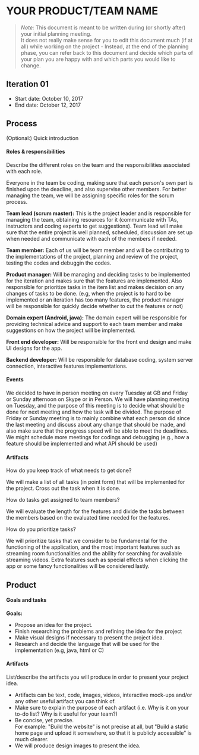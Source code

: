 # YOUR PRODUCT/TEAM NAME

 > _Note:_ This document is meant to be written during (or shortly after) your initial planning meeting.     
 > It does not really make sense for you to edit this document much (if at all) while working on the project - Instead, at the end of the planning phase, you can refer back to this document and decide which parts of your plan you are happy with and which parts you would like to change.


## Iteration 01

* Start date: October 10, 2017
* End date: October 12, 2017

## Process

(Optional:) Quick introduction

#### Roles & responsibilities

Describe the different roles on the team and the responsibilities associated with each role.

Everyone in the team be coding, making sure that each person's own part is finished upon the deadline, and also supervise other members. For better managing the team, we will be assigning specific roles for the scrum process.

**Team lead (scrum master):** This is the project leader and is responsible for managing the team, obtaining resources for it (communicate with TAs, instructors and coding experts to get suggestions). Team lead will make sure that the entire project is well planned, scheduled, discussion are set up when needed and communicate with each of the members if needed.

**Team member:** Each of us will be team member and will be contributing to the implementations of the project, planning and review of the project, testing the codes and debuggin the codes.

**Product manager:** Will be managing and deciding tasks to be implemented for the iteration and makes sure that the features are implemented. Also responsible for prioritize tasks in the item list and makes decision on any changes of tasks to be done. (e.g, when the project is to hard to be implemented or an iteration has too many features, the product manager will be responsible for quickly decide whether to cut the features or not)

**Domain expert (Android, java):** The domain expert will be responsible for providing technical advice and support to each team member and make suggestions on how the project will be implemented.

**Front end developer:** Will be responsible for the front end design and make UI designs for the app.

**Backend developer:** Will be responsible for database coding, system server connection, interactive features implementations. 

#### Events

We decided to have in person meeting on every Tuesday at GB and Friday or Sunday afternoon on Skype or in Person. We will have planning meeting on Tuesday, and the purpose of this meeting is to decide what should be done for next meeting and how the task will be divided. The purpose of Friday or Sunday meeting is to mainly combine what each person did since the last meeting and discuss about any change that should be made, and also make sure that the progress speed will be able to meet the deadlines. We might schedule more meetings for codings and debugging (e.g., how a feature should be implemented and what API should be used)

#### Artifacts

How do you keep track of what needs to get done?

We will make a list of all tasks (in point form) that will be implemented for the project. Cross out the task when it is done.

How do tasks get assigned to team members? 

We will evaluate the length for the features and divide the tasks between the members based on the evaluated time needed for the features.

How do you prioritize tasks?

We will prioritize tasks that we consider to be fundamental for the functioning of the application, and the most important features such as streaming room functionalities and the ability for searching for available streaming videos. Extra features such as special effects when clicking the app or some fancy functionalities will be considered lastly.

## Product

#### Goals and tasks

**Goals:** 

- Propose an idea for the project.
- Finish researching the problems and refining the idea for the project
- Make visual designs if necessary to present the project idea.
- Research and decide the language that will be used for the implementation (e.g, java, html or C)

#### Artifacts

List/describe the artifacts you will produce in order to present your project idea.

* Artifacts can be text, code, images, videos, interactive mock-ups and/or any other useful artifact you can think of.
* Make sure to explain the purpose of each artifact (i.e. Why is it on your to-do list? Why is it useful for your team?)
* Be concise, yet precise.         
   For example: "Build the website" is not precise at all, but "Build a static home page and upload it somewhere, so that it is publicly accessible" is much clearer.
* We will produce design images to present the idea. 



